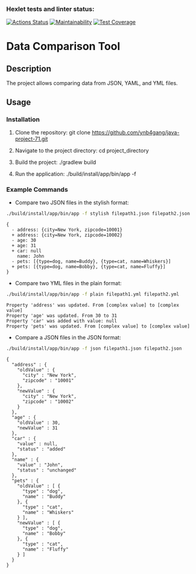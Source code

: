### Hexlet tests and linter status:
[![Actions Status](https://github.com/ynb4gang/java-project-71/actions/workflows/hexlet-check.yml/badge.svg)](https://github.com/ynb4gang/java-project-71/actions)
[![Maintainability](https://api.codeclimate.com/v1/badges/63dc8a747cd19b0bc625/maintainability)](https://codeclimate.com/github/ynb4gang/java-project-71/maintainability)
[![Test Coverage](https://api.codeclimate.com/v1/badges/63dc8a747cd19b0bc625/test_coverage)](https://codeclimate.com/github/ynb4gang/java-project-71/test_coverage)
# Data Comparison Tool

## Description
The project allows comparing data from JSON, YAML, and YML files.

## Usage
### Installation
1. Clone the repository:
git clone https://github.com/ynb4gang/java-project-71.git

2. Navigate to the project directory:
cd project_directory

3. Build the project:
./gradlew build

4. Run the application:
./build/install/app/bin/app -f <format> <file1> <file2>


### Example Commands
- Compare two JSON files in the stylish format:
```bash
./build/install/app/bin/app -f stylish filepath1.json filepath2.json
```
```plaintext
{
  - address: {city=New York, zipcode=10001}
  + address: {city=New York, zipcode=10002}
  - age: 30
  + age: 31
  + car: null
    name: John
  - pets: [{type=dog, name=Buddy}, {type=cat, name=Whiskers}]
  + pets: [{type=dog, name=Bobby}, {type=cat, name=Fluffy}]
}
```
- Compare two YML files in the plain format:
```bash
./build/install/app/bin/app -f plain filepath1.yml filepath2.yml
```
```plaintext
Property 'address' was updated. From [complex value] to [complex value]
Property 'age' was updated. From 30 to 31
Property 'car' was added with value: null
Property 'pets' was updated. From [complex value] to [complex value]
```
- Compare a JSON files in the JSON format:
```bash
./build/install/app/bin/app -f json filepath1.json filepath2.json
```
```plaintext
{
  "address" : {
    "oldValue" : {
      "city" : "New York",
      "zipcode" : "10001"
    },
    "newValue" : {
      "city" : "New York",
      "zipcode" : "10002"
    }
  },
  "age" : {
    "oldValue" : 30,
    "newValue" : 31
  },
  "car" : {
    "value" : null,
    "status" : "added"
  },
  "name" : {
    "value" : "John",
    "status" : "unchanged"
  },
  "pets" : {
    "oldValue" : [ {
      "type" : "dog",
      "name" : "Buddy"
    }, {
      "type" : "cat",
      "name" : "Whiskers"
    } ],
    "newValue" : [ {
      "type" : "dog",
      "name" : "Bobby"
    }, {
      "type" : "cat",
      "name" : "Fluffy"
    } ]
  }
}
```
